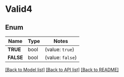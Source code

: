 # Valid4

## Enum

Name | Type | Notes
------------ | ------------- | -------------
**TRUE** | bool | (value: `true`)
**FALSE** | bool | (value: `false`)


[[Back to Model list]](../README.md#documentation-for-models) [[Back to API list]](../README.md#documentation-for-api-endpoints) [[Back to README]](../README.md)


